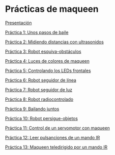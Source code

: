 # Prácticas de maqueen

[Presentación](https://docs.google.com/presentation/d/1JqQKRu3RIcQ4A3c0FI-txjD64Zq28hUdV5YFyHgV6_o/edit?usp=sharing)

[Práctica 1: Unos pasos de baile](https://docs.google.com/presentation/d/1FZOaBxh6zHUrJ5BUmvWdn8tbEzXF_ZGM9mEBT7qGePk/edit)

[Práctica 2: Midiendo distancias con ultrasonidos](https://docs.google.com/presentation/d/1VQOZhXIUcYEi1_NrDfYgDnAY47xaXWe1w3oTiHsgPGk/edit)

[Práctica 3: Robot esquiva-obstáculos](https://docs.google.com/presentation/d/1o6XMOzFZVAvNr0GYgzqVVnNfwE3wn9NYfTmxmufMvNY/edit)

[Práctica 4: Luces de colores de maqueen](https://docs.google.com/presentation/d/1pPNKSltvkWNnXMyk4oVd37uhU4BVJFEHeymo7Y5H7es/edit?usp=sharing)

[Práctica 5: Controlando los LEDs frontales](https://docs.google.com/presentation/d/1pPNKSltvkWNnXMyk4oVd37uhU4BVJFEHeymo7Y5H7es/edit?usp=sharing)

[Práctica 6: Robot seguidor de línea](https://docs.google.com/presentation/d/1lD0XeLL_zDaioaBFIUMfIE9Dr4kV-VjEzIChxjl1Eag/edit?usp=sharing)

[Práctica 7: Robot seguidor de luz]()

[Práctica 8: Robot radiocontrolado](https://docs.google.com/presentation/d/1rK_QAKsR5ifCTamSQJQtcBGuPRywqY7lv7owWzRQvw4/edit?usp=sharing)

[Práctica 9: Bailando juntos]()

[Práctica 10: Robot persigue-objetos]()

[Práctica 11: Control de un servomotor con maqueen](https://docs.google.com/presentation/d/1TGqgGwuzWw1n_rqXodwGAX03geJQTUdZqRMynbwhBFI/edit?usp=sharing)

[Práctica 12: Leer pulsanciones de un mando IR]()

[Práctica 13: Maqueen teledirigido por un mando IR]()
